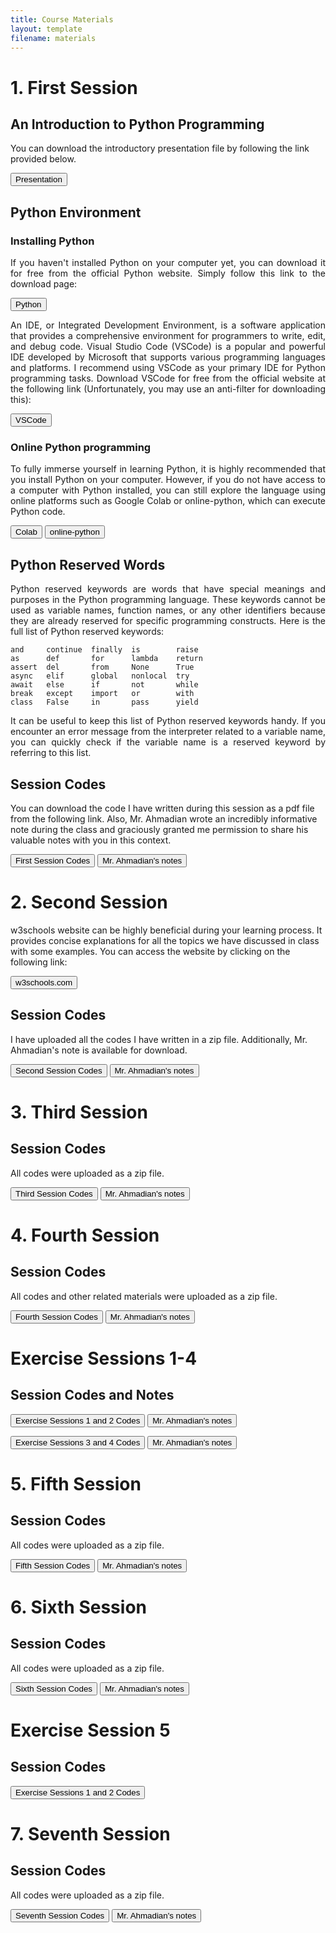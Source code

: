 ```yaml
---
title: Course Materials
layout: template
filename: materials
--- 
```


  
# 1. First Session

## An Introduction to Python Programming

You can download the introductory presentation file by following the link provided below.

<a href="https://drive.google.com/file/d/1CccpPF6sBml0l_dvmNUv2NnlsVDffva-/view?usp=sharing" target="_blank"><button>Presentation</button></a>


## Python Environment

### Installing Python

<p style='text-align: justify;'>
If you haven't installed Python on your computer yet, you can download it for free from the official Python website. Simply follow this link to the download page:
</p>

<a href="https://www.python.org/downloads/" target="_blank"><button>Python</button></a>

<p style='text-align: justify;'>
An IDE, or Integrated Development Environment, is a software application that provides a comprehensive environment for programmers to write, edit, and debug code. Visual Studio Code (VSCode) is a popular and powerful IDE developed by Microsoft that supports various programming languages and platforms. I recommend using VSCode as your primary IDE for Python programming tasks. Download VSCode for free from the official website at the following link (Unfortunately, you may use an anti-filter for downloading this):
</p>

<a href="https://code.visualstudio.com/download#" target="_blank"><button>VSCode</button></a>


### Online Python programming

<p style='text-align: justify;'>
To fully immerse yourself in learning Python, it is highly recommended that you install Python on your computer. However, if you do not have access to a computer with Python installed, you can still explore the language using online platforms such as Google Colab or online-python, which can execute Python code.
</p>

<a href="https://colab.research.google.com/notebooks/intro.ipynb" target="_blank"><button>Colab</button></a>    <a href="https://www.online-python.com/" target="_blank"><button>online-python</button></a>


## Python Reserved Words

<p style='text-align: justify;'>
Python reserved keywords are words that have special meanings and purposes in the Python programming language. These keywords cannot be used as variable names, function names, or any other identifiers because they are already reserved for specific programming constructs. Here is the full list of Python reserved keywords:
</p>

```
and     continue  finally  is        raise
as      def       for      lambda    return
assert  del       from     None      True
async   elif      global   nonlocal  try
await   else      if       not       while
break   except    import   or        with
class   False     in       pass      yield
```
<p style='text-align: justify;'>
It can be useful to keep this list of Python reserved keywords handy. If you encounter an error message from the interpreter related to a variable name, you can quickly check if the variable name is a reserved keyword by referring to this list.
</p>


## Session Codes

You can download the code I have written during this session as a pdf file from the following link. Also, Mr. Ahmadian wrote an incredibly informative note during the class and graciously granted me permission to share his valuable notes with you in this context.


<a href="https://drive.google.com/file/d/1qKnRFhXfczWBRTH1ikJcpXQz1BQNdmYR/view?usp=sharing" target="_blank"><button>First Session Codes</button></a>   <a href="https://drive.google.com/file/d/1Dc44QV9QSC7XrqOawGmSRsVa0oTXQaDo/view?usp=sharing
" target="_blank"><button>Mr. Ahmadian's notes</button></a>


# 2. Second Session

w3schools website can be highly beneficial during your learning process. It provides concise explanations for all the topics we have discussed in class with some examples. You can access the website by clicking on the following link:

<a href="https://www.w3schools.com/python/default.asp" target="_blank"><button>w3schools.com</button></a>


## Session Codes

I have uploaded all the codes I have written in a zip file. Additionally, Mr. Ahmadian's note is available for download.

<a href="https://drive.google.com/file/d/1f09Iv-ZF6X9vcKoAce6wLiUYTAqAtiRk/view?usp=sharing" target="_blank"><button>Second Session Codes</button></a>   <a href="https://drive.google.com/file/d/1r9qTqilTf8NQu0U7xDyvYm8ayN_7HPBY/view?usp=sharing" target="_blank"><button>Mr. Ahmadian's notes</button></a>



# 3. Third Session

## Session Codes

All codes were uploaded as a zip file.

<a href="https://drive.google.com/file/d/1SI7c-YdeDEvroZz9m29N3t754LgE-GTt/view?usp=sharing" target="_blank"><button>Third Session Codes</button></a> <a href="https://drive.google.com/file/d/1NvumIvOns3ksrMzxHnokDd7ovJ3HpRMS/view?usp=sharing" target="_blank"><button>Mr. Ahmadian's notes</button></a>


# 4. Fourth Session

## Session Codes

All codes and other related materials were uploaded as a zip file.

<a href="https://drive.google.com/file/d/14STrXiNuPViLR7glQ5Z79PBJKq3O6Psy/view?usp=sharing" target="_blank"><button>Fourth Session Codes</button></a> <a href="https://drive.google.com/file/d/1kh3d79MwPvo2R_8d_J2H6zHiDvGCcN7-/view?usp=sharing" target="_blank"><button>Mr. Ahmadian's notes</button></a>

# Exercise Sessions 1-4

## Session Codes and Notes

<a href="https://drive.google.com/file/d/1rVaHwsHf1ay8_A3M8mIHAEQtKl2Vrv7O/view?usp=sharing" target="_blank"><button>Exercise Sessions 1 and 2 Codes</button></a> <a href="https://drive.google.com/file/d/1NcczipgceGW2nEoF-u8Nsn83bW5Moieu/view?usp=sharing" target="_blank"><button>Mr. Ahmadian's notes</button></a> 


<a href="https://drive.google.com/file/d/1zJZ2Gj47ivufe5sB5S240FIOaepBWXIH/view?usp=sharing" target="_blank"><button>Exercise Sessions 3 and 4 Codes</button></a> <a href="https://drive.google.com/file/d/1uFwkAbNC3U9XEmuSaCGz5ZD0ggGGoUIQ/view?usp=sharing" target="_blank"><button>Mr. Ahmadian's notes</button></a> 


# 5. Fifth Session

## Session Codes

All codes were uploaded as a zip file.

<a href="https://drive.google.com/file/d/13SmeEwNbadLpAQczNpXRSYRiaC-EAQAt/view?usp=sharing" target="_blank"><button>Fifth Session Codes</button></a> <a href="https://drive.google.com/file/d/1p1IQmkMpvH7VeDPqvaD4_S4s-0x-6MbF/view?usp=sharing" target="_blank"><button>Mr. Ahmadian's notes</button></a> 


# 6. Sixth Session

## Session Codes

All codes were uploaded as a zip file.

<a href="https://drive.google.com/file/d/1n7lfKIqNLnktdwQqMo1A5PJdsIP1ZXws/view?usp=sharing" target="_blank"><button>Sixth Session Codes</button></a> <a href="https://drive.google.com/file/d/1Thfg3JhZfpzD5c5ZkHxlImDbLJ6JswKn/view?usp=sharing" target="_blank"><button>Mr. Ahmadian's notes</button></a> 


# Exercise Session 5

## Session Codes

<a href="https://drive.google.com/file/d/1wo4O7x9WkAA3dKuOqTtFjcZIOH-Skqnb/view?usp=sharing" target="_blank"><button>Exercise Sessions 1 and 2 Codes</button></a>


# 7. Seventh Session

## Session Codes

All codes were uploaded as a zip file.

<a href="https://drive.google.com/file/d/1t5xjniHzSux8ZgbPyJIwc2VdJCrrDsz1/view?usp=sharing" target="_blank"><button>Seventh Session Codes</button></a> <a href="https://drive.google.com/file/d/1oracER6mBjMgRgY-YUOAfQQdAgWzKKNV/view?usp=sharing" target="_blank"><button>Mr. Ahmadian's notes</button></a> 
